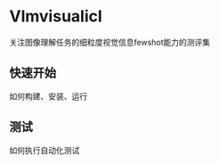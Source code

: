 Vlmvisualicl
===
关注图像理解任务的细粒度视觉信息fewshot能力的测评集

快速开始
---
如何构建、安装、运行

测试
---
如何执行自动化测试


[changelog]: http://icode.baidu.com/repos/baidu_temp/acgbenchmark/vlmvisualicl/blob/master:CHANGELOG.md
